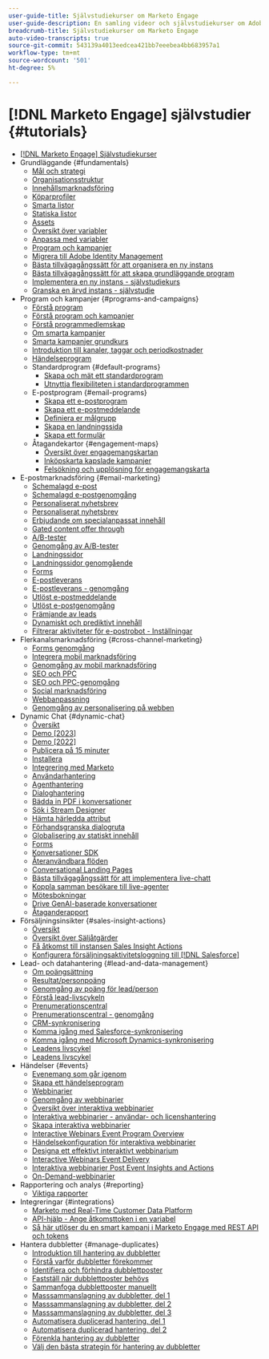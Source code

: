 ```yaml
---
user-guide-title: Självstudiekurser om Marketo Engage
user-guide-description: En samling videor och självstudiekurser om Adobe Marketo Engage.
breadcrumb-title: Självstudiekurser om Marketo Engage
auto-video-transcripts: true
source-git-commit: 543139a4013eedcea421bb7eeebea4bb683957a1
workflow-type: tm+mt
source-wordcount: '501'
ht-degree: 5%

---
```



# [!DNL Marketo Engage] självstudier {#tutorials}

+ [[!DNL Marketo Engage] Självstudiekurser](/help/_marketo-main/overview.md)
+ Grundläggande {#fundamentals}
   + [Mål och strategi](/help/fundamentals/goals-and-strategy-learn.md)
   + [Organisationsstruktur](/help/fundamentals/organizational-structure-learn.md)
   + [Innehållsmarknadsföring](/help/fundamentals/content-marketing-learn.md)
   + [Köparprofiler](/help/fundamentals/buyer-personas-learn.md)
   + [Smarta listor](/help/fundamentals/smart-lists.md)
   + [Statiska listor](/help/fundamentals/static-lists.md)
   + [Assets](/help/fundamentals/assets.md)
   + [Översikt över variabler](/help/fundamentals/tokens-overview.md)
   + [Anpassa med variabler](/help/personalization/personalize-with-tokens.md)
   + [Program och kampanjer](/help/fundamentals/programs-and-campaigns.md)
   + [Migrera till Adobe Identity Management](/help/fundamentals/migrating-to-adobe-identity-management.md)
   + [Bästa tillvägagångssätt för att organisera en ny instans](/help/fundamentals/best-practices-to-organize-a-new-instance.md)
   + [Bästa tillvägagångssätt för att skapa grundläggande program](/help/fundamentals/best-practices-for-creating-foundational-programs.md)
   + [Implementera en ny instans - självstudiekurs](https://experienceleague.adobe.com/en/docs/experiences-by-you/implementing-new-instance/overview)
   + [Granska en ärvd instans - självstudie](https://experienceleague.adobe.com/docs/marketo-learn/auditing-an-inherited-instance/overview.html)
+ Program och kampanjer {#programs-and-campaigns}
   + [Förstå program](/help/programs/understanding-programs.md)
   + [Förstå program och kampanjer](/help/programs/understanding-programs-and-campaigns.md)
   + [Förstå programmedlemskap](/help/programs/understanding-program-membership.md)
   + [Om smarta kampanjer](/help/campaigns/understanding-smart-campaigns.md)
   + [Smarta kampanjer grundkurs](/help/campaigns/smart-campaigns-101.md)
   + [Introduktion till kanaler, taggar och periodkostnader](/help/programs/channels-tags-period-costs.md)
   + [Händelseprogram](/help/programs/event-programs.md)
   + Standardprogram {#default-programs}
      + [Skapa och mät ett standardprogram](/help/programs/create-and-measure-default-programs.md)
      + [Utnyttja flexibiliteten i standardprogrammen](/help/programs/leverage-the-flexibility-of-default-programs.md)
   + E-postprogram {#email-programs}
      + [Skapa ett e-postprogram](/help/programs/email-programs/create-an-email-program.md)
      + [Skapa ett e-postmeddelande](/help/programs/email-programs/create-an-email.md)
      + [Definiera er målgrupp](/help/programs/email-programs/define-your-audience.md)
      + [Skapa en landningssida](/help/programs/email-programs/create-a-landing-page.md)
      + [Skapa ett formulär](/help/programs/email-programs/create-a-form.md)
   + Åtagandekartor {#engagement-maps}
      + [Översikt över engagemangskartan](/help/engagement-maps/engagement-map-overview.md)
      + [Inköpskarta kapslade kampanjer](/help/engagement-maps/engagement-map-nested-campaign.md)
      + [Felsökning och upplösning för engagemangskarta](/help/engagement-maps/engagement-map-error-detection-and-resolution.md)
+ E-postmarknadsföring {#email-marketing}
   + [Schemalagd e-post](/help/email-marketing/scheduled-email-learn.md)
   + [Schemalagd e-postgenomgång](/help/email-marketing/scheduled-email-watch.md)
   + [Personaliserat nyhetsbrev](/help/email-marketing/personalized-newsletter-learn.md)
   + [Personaliserat nyhetsbrev](/help/email-marketing/personalized-newsletter-watch.md)
   + [Erbjudande om specialanpassat innehåll](/help/email-marketing/gated-content-offer-learn.md)
   + [Gated content offer through](/help/email-marketing/gated-content-offer-watch.md)
   + [A/B-tester](/help/email-marketing/ab-testing-learn.md)
   + [Genomgång av A/B-tester](/help/email-marketing/ab-testing-watch.md)
   + [Landningssidor](/help/email-marketing/landing-pages-learn.md)
   + [Landningssidor genomgående](/help/email-marketing/landing-pages-watch.md)
   + [Forms](/help/email-marketing/forms-learn.md)
   + [E-postleverans](/help/email-marketing/email-deliverability-learn.md)
   + [E-postleverans - genomgång](/help/email-marketing/email-deliverability-watch.md)
   + [Utlöst e-postmeddelande](/help/email-marketing/triggered-email-learn.md)
   + [Utlöst e-postgenomgång](/help/email-marketing/triggered-email-watch.md)
   + [Främjande av leads](/help/email-marketing/lead-nuturing-learn.md)
   + [Dynamiskt och prediktivt innehåll](/help/email-marketing/dynamic-and-predictive-content-learn.md)
   + [Filtrerar aktiviteter för e-postrobot - Inställningar](/help/filtering-email-bot-activities/setup.md)
+ Flerkanalsmarknadsföring {#cross-channel-marketing}
   + [Forms genomgång](/help/email-marketing/forms-watch.md)
   + [Integrera mobil marknadsföring](/help/cross-channel-marketing/mobile-marketing-learn.md)
   + [Genomgång av mobil marknadsföring](/help/cross-channel-marketing/mobile-marketing-watch.md)
   + [SEO och PPC](/help/cross-channel-marketing/seo-and-ppc-learn.md)
   + [SEO och PPC-genomgång](/help/cross-channel-marketing/seo-and-ppc-watch.md)
   + [Social marknadsföring](/help/cross-channel-marketing/social-marketing-learn.md)
   + [Webbanpassning](/help/cross-channel-marketing/web-personalization-learn.md)
   + [Genomgång av personalisering på webben](/help/cross-channel-marketing/web-personalization-watch.md)
+ Dynamic Chat {#dynamic-chat}
   + [Översikt](/help/dynamic-chat/dynamic-chat-overview.md)
   + [Demo [2023]](/help/dynamic-chat/product-tour.md)
   + [Demo [2022]](/help/dynamic-chat/product-tour-2022.md)
   + [Publicera på 15 minuter](/help/dynamic-chat/go-live-in-15-minutes.md)
   + [Installera](/help/dynamic-chat/setup.md)
   + [Integrering med Marketo](/help/dynamic-chat/marketo-integration.md)
   + [Användarhantering](/help/dynamic-chat/user-management.md)
   + [Agenthantering](/help/dynamic-chat/agent-management.md)
   + [Dialoghantering](/help/dynamic-chat/dialogue-management.md)
   + [Bädda in PDF i konversationer](/help/dynamic-chat/document-cloud-integration.md)
   + [Sök i Stream Designer](/help/dynamic-chat/search-in-stream-designer.md)
   + [Hämta härledda attribut](/help/dynamic-chat/capture-inferred-attributes.md)
   + [Förhandsgranska dialogruta](/help/dynamic-chat/dialogue-preview.md)
   + [Globalisering av statiskt innehåll](/help/dynamic-chat/globalization-of-static-content.md)
   + [Forms](/help/dynamic-chat/conversational-forms.md)
   + [Konversationer SDK](/help/dynamic-chat/conversations-sdk.md)
   + [Återanvändbara flöden](/help/dynamic-chat/reusable-flows.md)
   + [Conversational Landing Pages](/help/dynamic-chat/conversational-landing-pages.md)
   + [Bästa tillvägagångssätt för att implementera live-chatt](/help/dynamic-chat/live-chat-best-practices.md)
   + [Koppla samman besökare till live-agenter](/help/dynamic-chat/connect-visitors-to-live-agents.md)
   + [Mötesbokningar](/help/dynamic-chat/meeting-booking.md)
   + [Drive GenAI-baserade konversationer](/help/dynamic-chat/gen-ai-features.md)
   + [Åtaganderapport](/help/dynamic-chat/engagement-report.md)
+ Försäljningsinsikter {#sales-insight-actions}
   + [Översikt](/help/sales-insight-actions/overview.md)
   + [Översikt över Säljåtgärder](/help/sales-insight-actions/sales-insight-actions-overview.md)
   + [Få åtkomst till instansen Sales Insight Actions](/help/sales-insight-actions/accessing-your-sales-insight-actions-instance.md)
   + [Konfigurera försäljningsaktivitetsloggning till  [!DNL Salesforce]](/help/sales-insight-actions/configure-sales-activity-logging-to-salesforce.md)
+ Lead- och datahantering {#lead-and-data-management}
   + [Om poängsättning](/help/lead-and-data-management/understanding-scoring.md)
   + [Resultat/personpoäng](/help/lead-and-data-management/lead-scoring-learn.md)
   + [Genomgång av poäng för lead/person](/help/lead-and-data-management/lead-scoring-watch.md)
   + [Förstå lead-livscykeln](/help/lead-and-data-management/understanding-the-lead-lifecycle.md)
   + [Prenumerationscentral](/help/lead-and-data-management/subscription-center-learn.md)
   + [Prenumerationscentral - genomgång](/help/lead-and-data-management/subscription-center-watch.md)
   + [CRM-synkronisering](/help/lead-and-data-management/crm-sync-learn.md)
   + [Komma igång med Salesforce-synkronisering](/help/integrations/salesforce-sync-setup.md)
   + [Komma igång med Microsoft Dynamics-synkronisering](/help/integrations/microsoft-dynamics-sync-setup.md)
   + [Leadens livscykel](/help/lead-and-data-management/lead-lifecycle-learn.md)
   + [Leadens livscykel](/help/lead-and-data-management/lead-lifecycle-watch.md)
+ Händelser {#events}
   + [Evenemang som går igenom](/help/events/events-watch.md)
   + [Skapa ett händelseprogram](/help/events/events-learn.md)
   + [Webbinarier](/help/events/webinar-learn.md)
   + [Genomgång av webbinarier](/help/events/webinar-watch.md)
   + [Översikt över interaktiva webbinarier](/help/events/interactive-webinars-overview.md)
   + [Interaktiva webbinarier - användar- och licenshantering](/help/events/interactive-webinars-user-and-license-management.md)
   + [Skapa interaktiva webbinarier](/help/events/interactive-webinars-event-program-creation.md)
   + [Interactive Webinars Event Program Overview](/help/events/interactive-webinars-event-program-overview.md)
   + [Händelsekonfiguration för interaktiva webbinarier](/help/events/interactive-webinars-event-configuration.md)
   + [Designa ett effektivt interaktivt webbinarium](/help/events/design-an-effective-interactive-webinar.md)
   + [Interactive Webinars Event Delivery](/help/events/interactive-webinars-event-delivery.md)
   + [Interaktiva webbinarier Post Event Insights and Actions](/help/events/interactive-webinars-post-event-insights-and-actions.md)
   + [On-Demand-webbinarier](/help/events/on-demand-webinars.md)
+ Rapportering och analys {#reporting}
   + [Viktiga rapporter](/help/reporting/key-reports.md)
+ Integreringar {#integrations}
   + [Marketo med Real-Time Customer Data Platform](https://experienceleague.adobe.com/docs/platform-learn/tutorials/sources/ingest-data-from-marketo.html)
   + [API-hjälp - Ange åtkomsttoken i en variabel](/help/integrations/api-set-access-token-variable.md)
   + [Så här utlöser du en smart kampanj i Marketo Engage med REST API och tokens](/help/integrations/trigger-smart-campaign-rest-api.md)
+ Hantera dubbletter {#manage-duplicates}
   + [Introduktion till hantering av dubbletter](/help/managing-duplicates/introduction-managing-duplicates.md)
   + [Förstå varför dubbletter förekommer](/help/managing-duplicates/why-duplicates-occur.md)
   + [Identifiera och förhindra dubblettposter](/help/managing-duplicates/identify-prevent-duplicates.md)
   + [Fastställ när dubblettposter behövs](/help/managing-duplicates/determine-necessary-duplicates.md)
   + [Sammanfoga dubblettposter manuellt](/help/managing-duplicates/merge-manually.md)
   + [Masssammanslagning av dubbletter, del 1](/help/managing-duplicates/bulk-merge-part-1.md)
   + [Masssammanslagning av dubbletter, del 2](/help/managing-duplicates/bulk-merge-part-2.md)
   + [Masssammanslagning av dubbletter, del 3](/help/managing-duplicates/bulk-merge-part-3.md)
   + [Automatisera duplicerad hantering, del 1](/help/managing-duplicates/automate-integration-part-1.md)
   + [Automatisera duplicerad hantering, del 2](/help/managing-duplicates/automate-integration-part-2.md)
   + [Förenkla hantering av dubbletter](/help/managing-duplicates/simplify-acs.md)
   + [Välj den bästa strategin för hantering av dubbletter](/help/managing-duplicates/duplicate-strategy.md)
